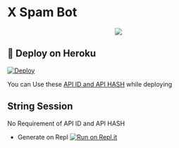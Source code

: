 # X Spam Bot

<p align="center">
  <img src="https://telegra.ph/file/ae53a9b45f87e9b493241.jpg">
</p>

## 🚀 Deploy on Heroku 
[![Deploy](https://www.herokucdn.com/deploy/button.svg)](https://heroku.com/deploy)

You can Use these [API ID and API HASH](https://t.me/X_User_Bot/02) while deploying

## String Session
No Requirement of API ID and API HASH

   - Generate on Repl [![Run on Repl.it](https://repl.it/badge/github/YukkiBot/YukkiSpamBot)](https://replit.com/@YukkiBot/YukkiSpamBot)
   
